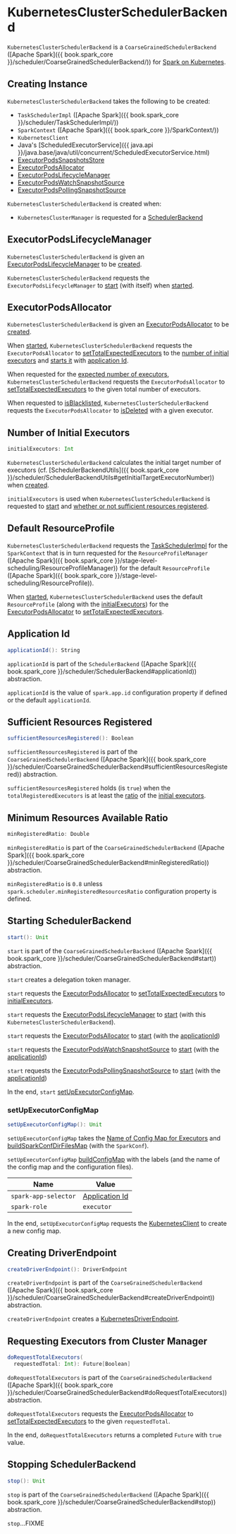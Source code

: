 # KubernetesClusterSchedulerBackend

`KubernetesClusterSchedulerBackend` is a `CoarseGrainedSchedulerBackend` ([Apache Spark]({{ book.spark_core }}/scheduler/CoarseGrainedSchedulerBackend/)) for [Spark on Kubernetes](index.md).

## Creating Instance

`KubernetesClusterSchedulerBackend` takes the following to be created:

* <span id="scheduler"> `TaskSchedulerImpl` ([Apache Spark]({{ book.spark_core }}/scheduler/TaskSchedulerImpl/))
* <span id="sc"> `SparkContext` ([Apache Spark]({{ book.spark_core }}/SparkContext/))
* <span id="kubernetesClient"> `KubernetesClient`
* <span id="executorService"> Java's [ScheduledExecutorService]({{ java.api }}/java.base/java/util/concurrent/ScheduledExecutorService.html)
* <span id="snapshotsStore"> [ExecutorPodsSnapshotsStore](ExecutorPodsSnapshotsStore.md)
* [ExecutorPodsAllocator](#podAllocator)
* [ExecutorPodsLifecycleManager](#lifecycleEventHandler)
* <span id="watchEvents"> [ExecutorPodsWatchSnapshotSource](ExecutorPodsWatchSnapshotSource.md)
* <span id="pollEvents"> [ExecutorPodsPollingSnapshotSource](ExecutorPodsPollingSnapshotSource.md)

`KubernetesClusterSchedulerBackend` is created when:

* `KubernetesClusterManager` is requested for a [SchedulerBackend](KubernetesClusterManager.md#createSchedulerBackend)

## <span id="lifecycleEventHandler"><span id="ExecutorPodsLifecycleManager"> ExecutorPodsLifecycleManager

`KubernetesClusterSchedulerBackend` is given an [ExecutorPodsLifecycleManager](ExecutorPodsLifecycleManager.md) to be [created](#creating-instance).

`KubernetesClusterSchedulerBackend` requests the `ExecutorPodsLifecycleManager` to [start](ExecutorPodsLifecycleManager.md#start) (with itself) when [started](#start).

## <span id="podAllocator"><span id="ExecutorPodsAllocator"> ExecutorPodsAllocator

`KubernetesClusterSchedulerBackend` is given an [ExecutorPodsAllocator](ExecutorPodsAllocator.md) to be [created](#creating-instance).

When [started](#start), `KubernetesClusterSchedulerBackend` requests the `ExecutorPodsAllocator` to [setTotalExpectedExecutors](ExecutorPodsAllocator.md#setTotalExpectedExecutors) to the [number of initial executors](#initialExecutors) and [starts it](ExecutorPodsAllocator.md#start) with [application Id](#applicationId).

When requested for the [expected number of executors](#doRequestTotalExecutors), `KubernetesClusterSchedulerBackend` requests the `ExecutorPodsAllocator` to [setTotalExpectedExecutors](ExecutorPodsAllocator.md#setTotalExpectedExecutors) to the given total number of executors.

When requested to [isBlacklisted](#isBlacklisted), `KubernetesClusterSchedulerBackend` requests the `ExecutorPodsAllocator` to [isDeleted](ExecutorPodsAllocator.md#isDeleted) with a given executor.

## <span id="initialExecutors"> Number of Initial Executors

```scala
initialExecutors: Int
```

`KubernetesClusterSchedulerBackend` calculates the initial target number of executors (cf. [SchedulerBackendUtils]({{ book.spark_core }}/scheduler/SchedulerBackendUtils#getInitialTargetExecutorNumber)) when [created](#creating-instance).

`initialExecutors` is used when `KubernetesClusterSchedulerBackend` is requested to [start](#start) and [whether or not sufficient resources registered](#sufficientResourcesRegistered).

## <span id="defaultProfile"> Default ResourceProfile

`KubernetesClusterSchedulerBackend` requests the [TaskSchedulerImpl](#scheduler) for the `SparkContext` that is in turn requested for the `ResourceProfileManager` ([Apache Spark]({{ book.spark_core }}/stage-level-scheduling/ResourceProfileManager)) for the default `ResourceProfile` ([Apache Spark]({{ book.spark_core }}/stage-level-scheduling/ResourceProfile)).

When [started](#start), `KubernetesClusterSchedulerBackend` uses the default `ResourceProfile` (along with the [initialExecutors](#initialExecutors)) for the [ExecutorPodsAllocator](#podAllocator) to [setTotalExpectedExecutors](ExecutorPodsAllocator.md#setTotalExpectedExecutors).

## <span id="applicationId"> Application Id

```scala
applicationId(): String
```

`applicationId` is part of the `SchedulerBackend` ([Apache Spark]({{ book.spark_core }}/scheduler/SchedulerBackend#applicationId)) abstraction.

`applicationId` is the value of `spark.app.id` configuration property if defined or the default `applicationId`.

## <span id="sufficientResourcesRegistered"> Sufficient Resources Registered

```scala
sufficientResourcesRegistered(): Boolean
```

`sufficientResourcesRegistered` is part of the `CoarseGrainedSchedulerBackend` ([Apache Spark]({{ book.spark_core }}/scheduler/CoarseGrainedSchedulerBackend#sufficientResourcesRegistered)) abstraction.

`sufficientResourcesRegistered` holds (is `true`) when the `totalRegisteredExecutors` is at least the [ratio](#minRegisteredRatio) of the [initial executors](#initialExecutors).

## <span id="minRegisteredRatio"> Minimum Resources Available Ratio

```scala
minRegisteredRatio: Double
```

`minRegisteredRatio` is part of the `CoarseGrainedSchedulerBackend` ([Apache Spark]({{ book.spark_core }}/scheduler/CoarseGrainedSchedulerBackend#minRegisteredRatio)) abstraction.

`minRegisteredRatio` is `0.8` unless `spark.scheduler.minRegisteredResourcesRatio` configuration property is defined.

## <span id="start"> Starting SchedulerBackend

```scala
start(): Unit
```

`start` is part of the `CoarseGrainedSchedulerBackend` ([Apache Spark]({{ book.spark_core }}/scheduler/CoarseGrainedSchedulerBackend#start)) abstraction.

`start` creates a delegation token manager.

`start` requests the [ExecutorPodsAllocator](#podAllocator) to [setTotalExpectedExecutors](ExecutorPodsAllocator.md#setTotalExpectedExecutors) to [initialExecutors](#initialExecutors).

`start` requests the [ExecutorPodsLifecycleManager](#lifecycleEventHandler) to [start](ExecutorPodsLifecycleManager.md#start) (with this `KubernetesClusterSchedulerBackend`).

`start` requests the [ExecutorPodsAllocator](#podAllocator) to [start](ExecutorPodsAllocator.md#start) (with the [applicationId](#applicationId))

`start` requests the [ExecutorPodsWatchSnapshotSource](#watchEvents) to [start](ExecutorPodsWatchSnapshotSource.md#start) (with the [applicationId](#applicationId))

`start` requests the [ExecutorPodsPollingSnapshotSource](#pollEvents) to [start](ExecutorPodsPollingSnapshotSource.md#start) (with the [applicationId](#applicationId))

In the end, `start` [setUpExecutorConfigMap](#setUpExecutorConfigMap).

### <span id="setUpExecutorConfigMap"> setUpExecutorConfigMap

```scala
setUpExecutorConfigMap(): Unit
```

`setUpExecutorConfigMap` takes the [Name of Config Map for Executors](KubernetesClientUtils.md#configMapNameExecutor) and [buildSparkConfDirFilesMap](KubernetesClientUtils.md#buildSparkConfDirFilesMap) (with the `SparkConf`).

`setUpExecutorConfigMap` [buildConfigMap](KubernetesClientUtils.md#buildConfigMap) with the labels (and the name of the config map and the configuration files).

Name     | Value
---------|----------
 `spark-app-selector` | [Application Id](#applicationId)
 `spark-role`         | `executor`

In the end, `setUpExecutorConfigMap` requests the [KubernetesClient](#kubernetesClient) to create a new config map.

## <span id="createDriverEndpoint"> Creating DriverEndpoint

```scala
createDriverEndpoint(): DriverEndpoint
```

`createDriverEndpoint` is part of the `CoarseGrainedSchedulerBackend` ([Apache Spark]({{ book.spark_core }}/scheduler/CoarseGrainedSchedulerBackend#createDriverEndpoint)) abstraction.

`createDriverEndpoint` creates a [KubernetesDriverEndpoint](KubernetesDriverEndpoint.md).

## <span id="doRequestTotalExecutors"> Requesting Executors from Cluster Manager

```scala
doRequestTotalExecutors(
  requestedTotal: Int): Future[Boolean]
```

`doRequestTotalExecutors` is part of the `CoarseGrainedSchedulerBackend` ([Apache Spark]({{ book.spark_core }}/scheduler/CoarseGrainedSchedulerBackend#doRequestTotalExecutors)) abstraction.

`doRequestTotalExecutors` requests the [ExecutorPodsAllocator](#podAllocator) to [setTotalExpectedExecutors](ExecutorPodsAllocator.md#setTotalExpectedExecutors) to the given `requestedTotal`.

In the end, `doRequestTotalExecutors` returns a completed `Future` with `true` value.

## <span id="stop"> Stopping SchedulerBackend

```scala
stop(): Unit
```

`stop` is part of the `CoarseGrainedSchedulerBackend` ([Apache Spark]({{ book.spark_core }}/scheduler/CoarseGrainedSchedulerBackend#stop)) abstraction.

`stop`...FIXME
